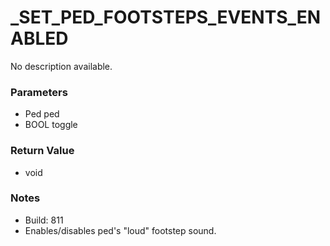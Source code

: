 # _SET_PED_FOOTSTEPS_EVENTS_ENABLED

No description available.

### Parameters
* Ped ped
* BOOL toggle

### Return Value
* void

### Notes
* Build: 811
* Enables/disables ped's "loud" footstep sound.

